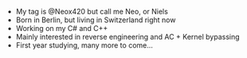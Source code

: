 - My tag is @Neox420 but call me Neo, or Niels
- Born in Berlin, but living in Switzerland right now
- Working on my C# and C++
- Mainly interested in reverse engineering and AC + Kernel bypassing
- First year studying, many more to come...
